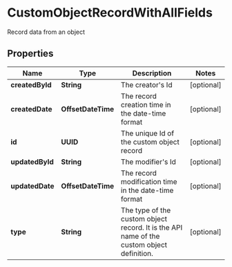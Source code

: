 

# CustomObjectRecordWithAllFields

Record data from an object

## Properties

| Name | Type | Description | Notes |
|------------ | ------------- | ------------- | -------------|
|**createdById** | **String** | The creator&#39;s Id |  [optional] |
|**createdDate** | **OffsetDateTime** | The record creation time in the date-time format |  [optional] |
|**id** | **UUID** | The unique Id of the custom object record |  [optional] |
|**updatedById** | **String** | The modifier&#39;s Id |  [optional] |
|**updatedDate** | **OffsetDateTime** | The record modification time in the date-time format |  [optional] |
|**type** | **String** | The type of the custom object record. It is the API name of the custom object definition. |  [optional] |



